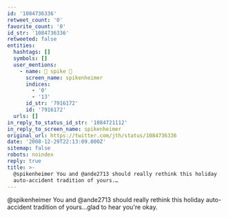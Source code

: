 ```yaml
---
id: '1084736336'
retweet_count: '0'
favorite_count: '0'
id_str: '1084736336'
retweeted: false
entities:
  hashtags: []
  symbols: []
  user_mentions:
    - name: 🍩 spike 🍩
      screen_name: spikenheimer
      indices:
        - '0'
        - '13'
      id_str: '7916172'
      id: '7916172'
  urls: []
in_reply_to_status_id_str: '1084721112'
in_reply_to_screen_name: spikenheimer
original_url: https://twitter.com/jth/status/1084736336
date: '2008-12-29T22:13:09.000Z'
sitemap: false
robots: noindex
reply: true
title: >-
  @spikenheimer You and @ande2713 should really rethink this holiday
  auto-accident tradition of yours.…
---
```


@spikenheimer You and @ande2713 should really rethink this holiday auto-accident tradition of yours...glad to hear you're okay.